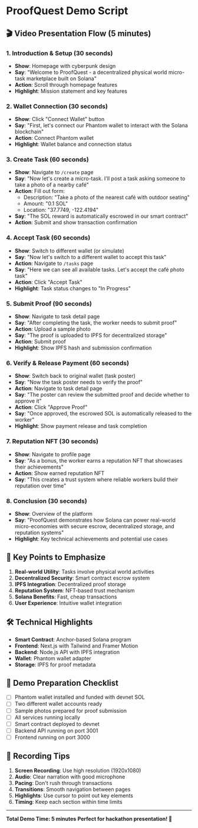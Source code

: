 # ProofQuest Demo Script

## 🎬 Video Presentation Flow (5 minutes)

### 1. Introduction & Setup (30 seconds)
- **Show**: Homepage with cyberpunk design
- **Say**: "Welcome to ProofQuest - a decentralized physical world micro-task marketplace built on Solana"
- **Action**: Scroll through homepage features
- **Highlight**: Mission statement and key features

### 2. Wallet Connection (30 seconds)
- **Show**: Click "Connect Wallet" button
- **Say**: "First, let's connect our Phantom wallet to interact with the Solana blockchain"
- **Action**: Connect Phantom wallet
- **Highlight**: Wallet balance and connection status

### 3. Create Task (60 seconds)
- **Show**: Navigate to `/create` page
- **Say**: "Now let's create a micro-task. I'll post a task asking someone to take a photo of a nearby café"
- **Action**: Fill out form:
  - Description: "Take a photo of the nearest café with outdoor seating"
  - Amount: "0.1 SOL"
  - Location: "37.7749, -122.4194"
- **Say**: "The SOL reward is automatically escrowed in our smart contract"
- **Action**: Submit and show transaction confirmation

### 4. Accept Task (60 seconds)
- **Show**: Switch to different wallet (or simulate)
- **Say**: "Now let's switch to a different wallet to accept this task"
- **Action**: Navigate to `/tasks` page
- **Say**: "Here we can see all available tasks. Let's accept the café photo task"
- **Action**: Click "Accept Task"
- **Highlight**: Task status changes to "In Progress"

### 5. Submit Proof (90 seconds)
- **Show**: Navigate to task detail page
- **Say**: "After completing the task, the worker needs to submit proof"
- **Action**: Upload a sample photo
- **Say**: "The proof is uploaded to IPFS for decentralized storage"
- **Action**: Submit proof
- **Highlight**: Show IPFS hash and submission confirmation

### 6. Verify & Release Payment (60 seconds)
- **Show**: Switch back to original wallet (task poster)
- **Say**: "Now the task poster needs to verify the proof"
- **Action**: Navigate to task detail page
- **Say**: "The poster can review the submitted proof and decide whether to approve it"
- **Action**: Click "Approve Proof"
- **Say**: "Once approved, the escrowed SOL is automatically released to the worker"
- **Highlight**: Show payment release and task completion

### 7. Reputation NFT (30 seconds)
- **Show**: Navigate to profile page
- **Say**: "As a bonus, the worker earns a reputation NFT that showcases their achievements"
- **Action**: Show earned reputation NFT
- **Say**: "This creates a trust system where reliable workers build their reputation over time"

### 8. Conclusion (30 seconds)
- **Show**: Overview of the platform
- **Say**: "ProofQuest demonstrates how Solana can power real-world micro-economies with secure escrow, decentralized storage, and reputation systems"
- **Highlight**: Key technical achievements and potential use cases

## 🎯 Key Points to Emphasize

1. **Real-world Utility**: Tasks involve physical world activities
2. **Decentralized Security**: Smart contract escrow system
3. **IPFS Integration**: Decentralized proof storage
4. **Reputation System**: NFT-based trust mechanism
5. **Solana Benefits**: Fast, cheap transactions
6. **User Experience**: Intuitive wallet integration

## 🛠️ Technical Highlights

- **Smart Contract**: Anchor-based Solana program
- **Frontend**: Next.js with Tailwind and Framer Motion
- **Backend**: Node.js API with IPFS integration
- **Wallet**: Phantom wallet adapter
- **Storage**: IPFS for proof metadata

## 📱 Demo Preparation Checklist

- [ ] Phantom wallet installed and funded with devnet SOL
- [ ] Two different wallet accounts ready
- [ ] Sample photos prepared for proof submission
- [ ] All services running locally
- [ ] Smart contract deployed to devnet
- [ ] Backend API running on port 3001
- [ ] Frontend running on port 3000

## 🎥 Recording Tips

1. **Screen Recording**: Use high resolution (1920x1080)
2. **Audio**: Clear narration with good microphone
3. **Pacing**: Don't rush through transactions
4. **Transitions**: Smooth navigation between pages
5. **Highlights**: Use cursor to point out key elements
6. **Timing**: Keep each section within time limits

---

**Total Demo Time: 5 minutes**
**Perfect for hackathon presentation! 🚀**
